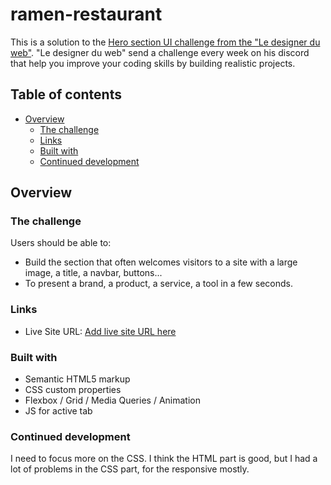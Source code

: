 # ramen-restaurant


This is a solution to the [Hero section UI challenge from the "Le designer du web"](https://www.youtube.com/channel/UCMFbNXUkjSUJ6WC20tGTzJg). "Le designer du web" send a challenge every week on his discord that help you improve your coding skills by building realistic projects. 

## Table of contents

- [Overview](#overview)
  - [The challenge](#the-challenge)
  - [Links](#links)
  - [Built with](#built-with)
  - [Continued development](#continued-development)


## Overview

### The challenge

Users should be able to:

- Build the section that often welcomes visitors to a site with a large image, a title, a navbar, buttons...
- To present a brand, a product, a service, a tool in a few seconds.


### Links

- Live Site URL: [Add live site URL here](https://kazalaa.github.io/ramen-restaurant/)


### Built with

- Semantic HTML5 markup
- CSS custom properties
- Flexbox / Grid / Media Queries / Animation
- JS for active tab


### Continued development

I need to focus more on the CSS. I think the HTML part is good, but I had a lot of problems in the CSS part, for the responsive mostly.

